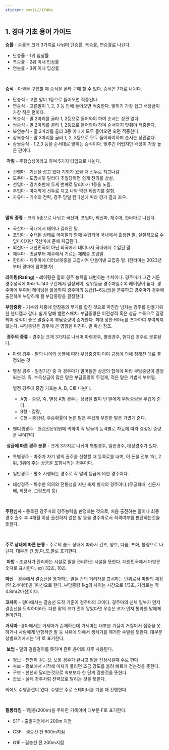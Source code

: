 ```yaml
---
sticker: emoji//1f40e
---
```

## 1. 경마 기초 용어 가이드

**승률** - 승률은 크게 3가지로 나뉘며 단승률, 복승률, 연승률로 나뉜다.
* 단승률 - 1위 입상률
* 복승률 - 2위 이내 입상률
* 연승률 - 3위 이내 입상률

​

**승식** - 마권을 구입할 때 승식을 골라 구매 할 수 있다. 승식은 7개로 나뉜다.
* 단승식 - 고른 말이 1등으로 들어오면 적중된다.
* 연승식 - 고른말이 1, 2, 3 등 안에 들어오면 적중한다. 맞히기 가장 쉽고 배당금이 가장 적은 편이다.
* 복승식 - 말 2마리를 골라 1, 2등으로 들어와야 하며 순서는 상관 없다.
* 쌍승식 - 말 2마리를 골라 1, 2등으로 들어와야 하며 순서까지 맞춰야 적중한다.
* 복연승식 - 말 2마리를 골라 3등 이내에 모두 들어오면 오면 적중한다.
* 삼복승식 - 말 3마리를 골라 1, 2, 3등으로 모두 들어와야하며 순서는 상관없다.
* 삼쌍승식 - 1,2,3 등을 순서대로 맞히는 승식이다. 맞추긴 어렵지만 배당이 가장 높은 편이다.

​
**각질** - 주행습성이라고 하며 5가지 타입으로 나뉜다.
* 선행마 - 기선을 잡고 있다 기회가 왔을 때 선두로 치고나감.
* 도주마 - 도망치듯 달리다 추월당하면 쉽게 전의를 상실.
* 선입마 - 경기초반에 두세 번째로 달리다가 1등을 노림.
* 추입마 - 마지막에 선두로 치고 나와 막판 뒤집기를 잘함.
* 자유마 - 기수의 전략, 경주 당일 컨디션에 따라 경기 결과 좌우.

​

**말의** **종류** - 크게 5종으로 나뉘고 국산마, 포입마, 외신마, 제주마, 한라마로 나뉜다.

* 국산마 - 국내에서 태어나 길러진 말.
* 포입마 - 수태된 상태로 어미말과 함께 수입되어 국내에서 출생한 말. 실질적으로 수입마이지만 국산마에 준해 취급된다.
* 외신마 - 대한민국이 아닌 외국에서 태어나서 국내에서 수입된 말.
* 제주마 - 옛날부터 제주에서 기르는 재래종 조랑말.
* 한라마 - 제주마에 더러브렛종을 교잡시켜 만들어낸 교잡종 말. (한라마는 2023년부터 경마에 참여불가)

​**레이팅(Rating)** - 레이팅은 말의 경주 능력을 대변하는 수치이다. 경주마가 그간 거둔 경주성적에 따라 1~140 구간에서 결정되며, 상위등급 경주마일수록 레이팅이 높다.
경주마에 부여된 레이팅을 활용하여 경주마의 등급(1~6등급)을 분류하고 경주마가 경주에 출전하여 부담하게 될 부담중량을 결정한다.

​**부담중량** - 기수의 체중에 안장등의 무게를 합친 것으로 박진감 넘치는 경주를 만들기위한 핸디캡과 같다. 쉽게 말해 밸런스패치. 부담중량은 이전성적 혹은 상금 수득으로 결정되며 성적이 좋은 말일수록 부담중량이 증가한다. 최대 상한 60kg를 초과하여 부여되지 않는다. 부담중량은 경주에 큰 영향을 미친다. 밑 마신 참조.

​
**경주의 종류** - 경주는 크게 3가지로 나뉘며 마령경주, 별정경주, 핸디캡 경주로 분류된다.
* ​마령 경주 - 말의 나이와 성별에 따라 부담중량이 이미 규정에 의해 정해진 대로 결정되는 것

* 별정 경주 - 일정기간 중 각 경주마가 벌어들인 상금의 합계에 따라 부담중량이 결정되는것. 즉, 수득상금이 많은 말은 부담중량이 무겁게, 적은 말은 가볍게 부여됨.

	별정 경주에 증감 기호는 A, B, C로 나뉜다.
	* A형 - 증량, 즉, 별정 A형 경주는 상금을 많이 번 말에게 부담중량을 무겁게 준다.
	* B형 - 감량,
	* C형 - 증감량, 우승확률이 높은 말은 무겁게 부진한 말은 가볍게 준다.

* 핸디캡경주 - 핸캡전문위원에 의하여 각 말들의 능력별로 차등에 따라 결정된 중량을 부여한다.

​
**상금에 따른 경주 분류** - 크게 3가지로 나뉘며 특별경주, 일반경주, 대상경주가 있다.

* 특별경주 - 마주가 자기 말의 출주를 신청할 때 등록료를 내며, 이 돈을 전부 1위, 2위, 3위에 주는 상금을 포함시키는 경주이다.

* 일반경주 - 평소 시행되는 경주로 각 말의 등급에 의한 경주이다.

* 대상경주 - 특수한 의의와 전통성을 지닌 축제 형식의 경주이다.(무궁화배, 신문사배, 회장배, 그랑프리 등)

​

**주행심사** - 등록된 경주마의 경주능력을 판정하는 것으로, 처음 출전하는 말이나 최종 경주 출주 후 4개월 이상 출전하지 않은 말 등을 경주마로서 적격여부를 판단하는것을 뜻한다.

​

**주로 상태에 따른 분류** - 주로의 습도 상태에 따라서 건조, 양호, 다습, 포화, 불량으로 나뉜다. 대부분 건,양,다,포,불로 표기한다.

​
**마방** - 조교사가 관리하는 시설로 말을 관리하는 시설을 뜻한다. 대한민국에서 마방은 숫자로 표시한다. ex) 32조, 10조

​**마신** - 경주에서 결승선을 통과하는 말들 간의 거리차를 표시하는 단위로서 마필의 체장(약 2.4미터)을 1마신으로 한다. 부담중량 1kg의 차이는 시간으로 1/3초, 거리로는 약 4.8m(2마신)이다.

​**코차이** - 경마에서는 결승선 도착 기준이 경주마의 코이다. 경주마의 신체 일부가 먼저 결승선을 도착하더라도 다른 말의 코가 먼저 닿았다면 우승은 코가 먼저 통과한 말에게 돌아간다.

​**거세마** -경마에서는 거세마가 존재하는데 거세마는 대부분 기질이 거칠어서 집중을 못하거나 사람에게 반항적인 말 등 사유에 의해서 생식기를 제거한 수말을 뜻한다. 대부분 성별표기에서는 '거'로 표기한다.

​
**보법** - 말의 걸음걸이를 뜻하며 훈련 용어로 자주 사용된다.
* 평보 - 천천히 걷는것. 보통 경주가 끝나고 말을 진정시킬때 주로 한다.
* 속보 - 평보에서 시작해 마체가 풀리면 조금 강도를 올려 빠르게 걷는것을 뜻한다.
* 구보 - 천천히 달리는것으로 속보보다 한 단계 강한것을 뜻한다.
* 습보 - 실제 경주처럼 전력으로 달리는 것을 뜻한다.

​외에도 수영훈련이 있다. 수영은 주로 스테미너를 기를 때 진행한다.

​

**펄롱타임** - 1펄롱(200m)을 주파한 기록이며 대부분 F로 표기한다.

* S1F - 출발지점에서 200m 지점

* G3F - 결승선 전 600m지점

* G1F - 결승선 전 200m지점